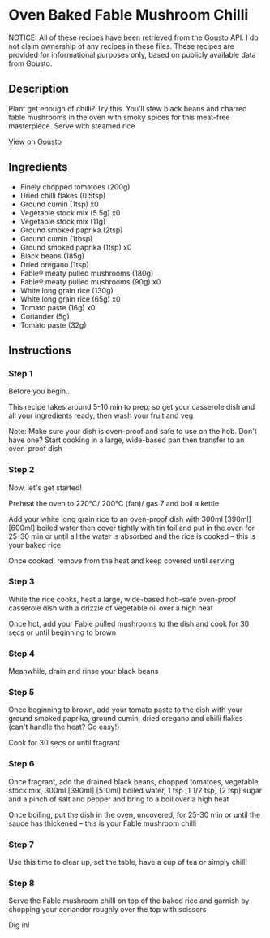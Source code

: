 # Oven Baked Fable Mushroom Chilli

NOTICE: All of these recipes have been retrieved from the Gousto API. I do not claim ownership of any recipes in these files. These recipes are provided for informational purposes only, based on publicly available data from Gousto.

## Description

Plant get enough of chilli? Try this. You’ll stew black beans and charred fable mushrooms in the oven with smoky spices for this meat-free masterpiece. Serve with steamed rice 

[View on Gousto](https://www.gousto.co.uk/recipes/cookbook/one-pot-fable-mushroom-chilli-with-salsa)

## Ingredients

- Finely chopped tomatoes (200g)
- Dried chilli flakes (0.5tsp)
- Ground cumin (1tsp) x0
- Vegetable stock mix (5.5g) x0
- Vegetable stock mix (11g)
- Ground smoked paprika (2tsp)
- Ground cumin (1tbsp)
- Ground smoked paprika (1tsp) x0
- Black beans (185g)
- Dried oregano (1tsp)
- Fable® meaty pulled mushrooms (180g)
- Fable® meaty pulled mushrooms (90g) x0
- White long grain rice (130g)
- White long grain rice (65g) x0
- Tomato paste (16g) x0
- Coriander (5g)
- Tomato paste (32g)

## Instructions


### Step 1

Before you begin...

This recipe takes around 5-10 min to prep, so get your casserole dish and all your ingredients ready, then wash your fruit and veg

Note: Make sure your dish is oven-proof and safe to use on the hob. Don't have one? Start cooking in a large, wide-based pan then transfer to an oven-proof dish


### Step 2

Now, let's get started!

Preheat the oven to 220°C/ 200°C (fan)/ gas 7 and boil a kettle

Add your white long grain rice to an oven-proof dish with 300ml <span class="text-purple">[390ml]</span> <span class="text-danger">[600ml]</span> boiled water then cover tightly with tin foil and put in the oven for 25-30 min or until all the water is absorbed and the rice is cooked – this is your baked rice

Once cooked, remove from the heat and keep covered until serving


### Step 3

While the rice cooks, heat a large, wide-based hob-safe oven-proof casserole dish with a drizzle of vegetable oil over a high heat

Once hot, add your Fable pulled mushrooms to the dish and cook for 30 secs or until beginning to brown


### Step 4

Meanwhile, drain and rinse your black beans


### Step 5

Once beginning to brown, add your tomato paste to the dish with your ground smoked paprika, ground cumin, dried oregano and chilli flakes (can't handle the heat? Go easy!)

Cook for 30 secs or until fragrant


### Step 6

Once fragrant, add the drained black beans, chopped tomatoes, vegetable stock mix, 300ml <span class="text-purple">[390ml] </span><span class="text-danger">[510ml] </span>boiled water, 1 tsp <span class="text-purple">[1 1/2 tsp] </span><span class="text-danger">[2 tsp]</span> sugar and a pinch of salt and pepper and bring to a boil over a high heat

Once boiling, put the dish in the oven, uncovered, for 25-30 min or until the sauce has thickened – this is your Fable mushroom chilli


### Step 7

Use this time to clear up, set the table, have a cup of tea or simply chill!

### Step 8

Serve the Fable mushroom chilli on top of the baked rice and garnish by chopping your coriander roughly over the top with scissors

Dig in!

